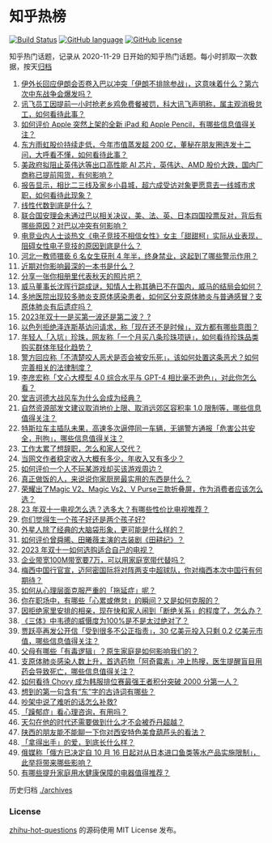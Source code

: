 # 知乎热榜
[![Build Status](https://github.com/ToWeLong/zhihu-hot-questions/workflows/CI/badge.svg)](https://github.com/ToWeLong/zhihu-hot-questions/actions)
[![GitHub language](https://img.shields.io/badge/language-golang-orange.svg)](https://golang.org/)
[![GitHub license](https://img.shields.io/github/license/ToWeLong/zhihu-hot-questions)](https://github.com/ToWeLong/zhihu-hot-questions/blob/main/LICENSE)

知乎热门话题，记录从 2020-11-29 日开始的知乎热门话题。每小时抓取一次数据，按天[归档](./archives)

<!-- BEGIN -->

1. [伊外长回应伊朗会否卷入巴以冲突「伊朗不排除参战」，这意味着什么？第六次中东战争会爆发吗？](https://www.zhihu.com/question/626534148)
1. [讯飞员工因提前一小时抢老乡鸡免费餐被罚，科大讯飞声明称，属主观消极怠工，如何看待此事？](https://www.zhihu.com/question/626489582)
1. [如何评价 Apple 突然上架的全新 iPad 和 Apple Pencil，有哪些信息值得关注？](https://www.zhihu.com/question/626561518)
1. [东方雨虹股价持续走低，今年市值蒸发超 200 亿，董秘在朋友圈连发十二问，大呼看不懂，如何看待此事？](https://www.zhihu.com/question/626551461)
1. [美政府拟阻止英伟达等出口高性能 AI 芯片，英伟达、AMD 股价大跌，国内厂商称已提前囤货，有何影响？](https://www.zhihu.com/question/626583840)
1. [报告显示，相比二三线及家乡小县城，超六成受访对象更愿意去一线城市求职，如何看待此现象？](https://www.zhihu.com/question/626331973)
1. [线性代数到底是什么？](https://www.zhihu.com/question/489470968)
1. [联合国安理会未通过巴以相关决议，美、法、英、日本四国投票反对，背后有哪些原因？对巴以冲突有何影响？](https://www.zhihu.com/question/626451260)
1. [电竞业内人士谈热文《电子竞技不相信女性》女主「甜甜柯」实际从业表现，阻碍女性电子竞技的原因到底是什么？](https://www.zhihu.com/question/626476635)
1. [河北一教师猥亵 6 名女生获刑 4 年半，终身禁业，这起到了哪些警示作用？](https://www.zhihu.com/question/626100147)
1. [近期对你影响最深的一本书是什么？](https://www.zhihu.com/question/623673613)
1. [分享一张你相册里代表秋天的照片吧？](https://www.zhihu.com/question/626334277)
1. [威马董事长沈晖行踪成谜，知情人士称其确已不在国内，威马的结局会如何？](https://www.zhihu.com/question/626483316)
1. [多地医院出现较多肺炎支原体感染患者，如何区分支原体肺炎与普通感冒？支原体肺炎有后遗症吗？](https://www.zhihu.com/question/626450299)
1. [2023年双十一是买第一波还是第二波？	?](https://www.zhihu.com/question/624865987)
1. [以色列拒绝泽连斯基访问请求，称「现在还不是时候」，双方都有哪些意图？](https://www.zhihu.com/question/626458229)
1. [年轻人「入坑」珍珠，网友称「一个月买八条珍珠项链」，如何看待珍珠品类购买群体年轻化趋势？](https://www.zhihu.com/question/626345191)
1. [警方回应称「不清楚咬人恶犬是否会被安乐死」，该如何处置这条恶犬？如何完善相关的法律制度？](https://www.zhihu.com/question/626539810)
1. [李彦宏称「文心大模型 4.0 综合水平与 GPT-4 相比毫不逊色」，对此你怎么看？](https://www.zhihu.com/question/626469905)
1. [堂吉诃德大战风车为什么会成为经典？](https://www.zhihu.com/question/56463497)
1. [自然资源部发文建议取消地价上限、取消远郊区容积率 1.0 限制等，哪些信息值得关注？](https://www.zhihu.com/question/626501210)
1. [特斯拉车主插队未果，高速多次逼停同一车辆，无锡警方通报「危害公共安全，刑拘」，哪些信息值得关注？](https://www.zhihu.com/question/626405532)
1. [工作太累了想辞职，怎么和家人交代？](https://www.zhihu.com/question/626300939)
1. [当网文作者稳定收入大概有多少，年收入又有多少？](https://www.zhihu.com/question/619515790)
1. [如何评价一个人不玩某游戏却买该游戏周边？](https://www.zhihu.com/question/624362553)
1. [真正做饭的人，来说说你家厨房最实用的东西是什么？](https://www.zhihu.com/question/626150868)
1. [荣耀出了Magic V2、Magic Vs2、V Purse三款折叠屏，作为消费者应该怎么选？](https://www.zhihu.com/question/626427408)
1. [23 年双十一电视怎么选？选多大？有哪些性价比电视推荐？](https://www.zhihu.com/question/626484276)
1. [你们觉得生一个孩子好还是两个孩子好?](https://www.zhihu.com/question/618928064)
1. [外星人除了经典的大脑袋形象，更可能是什么样的？](https://www.zhihu.com/question/625107750)
1. [如何评价曾舜晞、田曦薇主演的古装剧《田耕纪》？](https://www.zhihu.com/question/626192822)
1. [2023 年双十一如何选购适合自己的电视？](https://www.zhihu.com/question/626489370)
1. [企业带宽100M带宽要7万，可以用家庭宽带代替吗？](https://www.zhihu.com/question/331505875)
1. [梅西中国行官宣，迈阿密国际将对阵两支中超球队，你对梅西本次中国行有何期待？](https://www.zhihu.com/question/626242657)
1. [如何从心理层面克服严重的「拖延症」呢？](https://www.zhihu.com/question/625463930)
1. [你在职场中，有哪些「心累或倦怠」的瞬间？又是如何克服的？](https://www.zhihu.com/question/626347401)
1. [因拒绝家里安排的相亲，现在快和家人闹到「断绝关系」的程度了，怎么办？](https://www.zhihu.com/question/625245255)
1. [《三体》中韦德的威慑度为100%是不是太过绝对了？](https://www.zhihu.com/question/435944781)
1. [贾跃亭再发公开信「受到很多不公正指责」，30 亿美元投入只剩 0.2 亿美元市值，哪些信息值得关注？](https://www.zhihu.com/question/626466818)
1. [父母有哪些「有毒逻辑」？原生家庭是如何影响我们的？](https://www.zhihu.com/question/582169595)
1. [支原体肺炎感染人数上升，首选药物「阿奇霉素」冲上热搜，医生提醒盲目用药会导致死亡，哪些信息值得关注？](https://www.zhihu.com/question/626490011)
1. [如何看待 Chovy 成为韩服排位赛最强王者积分突破 2000 分第一人？](https://www.zhihu.com/question/626321233)
1. [想到的第一句含有“东”字的古诗词有哪些？](https://www.zhihu.com/question/626476826)
1. [吵架中说了难听的话怎么补救?](https://www.zhihu.com/question/622452997)
1. [「躁郁症」看心理咨询，有用吗？](https://www.zhihu.com/question/622661217)
1. [天勾在他的时代还需要做到什么才不会被乔丹超越？](https://www.zhihu.com/question/626083373)
1. [陕西的朋友能不能聊一下你对西安特色美食葫芦头的看法？](https://www.zhihu.com/question/615595916)
1. [「拿得出手」的爱，到底长什么样？](https://www.zhihu.com/question/624896909)
1. [俄媒称「俄方已决定自 10 月 16 日起对从日本进口鱼类等水产品实施限制」，此举将带来哪些影响？](https://www.zhihu.com/question/626349215)
1. [有哪些提升家庭用水健康保障的电器值得推荐？](https://www.zhihu.com/question/626470051)

<!-- END -->

历史归档 [./archives](./archives)


### License
[zhihu-hot-questions](https://github.com/towelong/zhihu-hot-questions) 的源码使用 MIT License 发布。